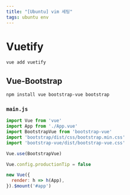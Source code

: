 ```yaml
---
title: "[Ubuntu] vim 세팅"
tags: ubuntu env 
---
```


<!--more-->

# Vuetify

```sh
vue add vuetify
```

## Vue-Bootstrap

```sh
npm install vue bootstrap-vue bootstrap
```

### `main.js`

```js
import Vue from 'vue'
import App from './App.vue'
import BootstrapVue from 'bootstrap-vue'
import 'bootstrap/dist/css/bootstrap.min.css'
import 'bootstrap-vue/dist/bootstrap-vue.css'

Vue.use(BootstrapVue)

Vue.config.productionTip = false

new Vue({
  render: h => h(App),
}).$mount('#app')
```